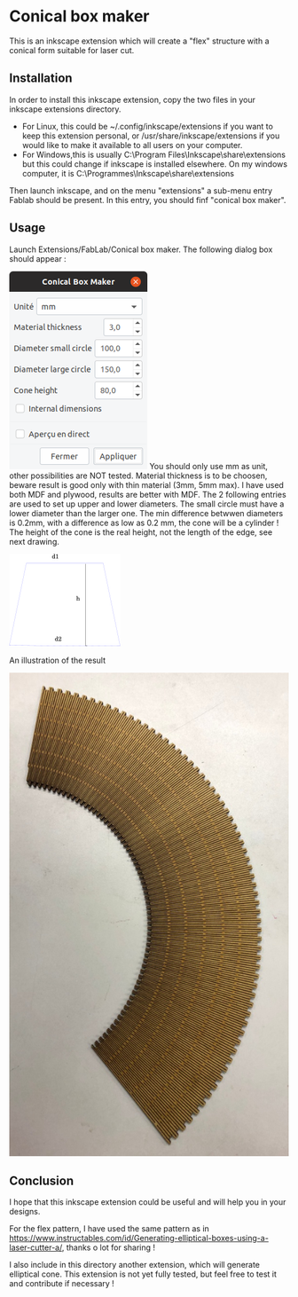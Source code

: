 
# Conical box maker
This is an inkscape extension which will create a "flex" structure with a conical form suitable for laser cut.

## Installation

In order to install this inkscape extension, copy the two files in your inkscape extensions directory.
- For Linux, this could be ~/.config/inkscape/extensions if you want to keep this extension personal, or /usr/share/inkscape/extensions if you would like to make it available to all users on your computer.
- For Windows,this is usually C:\Program Files\Inkscape\share\extensions but this could change if inkscape is installed elsewhere. On my windows computer, it is C:\Programmes\Inkscape\share\extensions

Then launch inkscape, and on the menu "extensions" a sub-menu entry Fablab should be present. In this entry, you should finf "conical box maker".

## Usage
Launch Extensions/FabLab/Conical box maker.
The following dialog box should appear :

![](FenetreConicBox.png) 
You should only use mm as unit, other possibilities are NOT tested.
Material thickness is to be choosen, beware result is good only with thin material (3mm, 5mm max). I have used both MDF and plywood, results are better with MDF.
The 2 following entries are used to set up upper and lower diameters. The small circle must have a lower diameter than the larger one. The min difference betwwen diameters is 0.2mm, with a difference as low as 0.2 mm, the cone will be a cylinder !
The height of the cone is the real height, not the length of the edge, see next drawing.

![](Cone_m1.png) 

An illustration of the result
 
![](578px-Decoupecone.JPG) 
## Conclusion
I hope that this inkscape extension could be useful and will help you in your designs.

For the flex pattern, I have used the same pattern as in https://www.instructables.com/id/Generating-elliptical-boxes-using-a-laser-cutter-a/, thanks o lot for sharing !

I also include in this directory another extension, which will generate elliptical cone. This extension is not yet fully tested, but feel free to test it and contribute if necessary !

